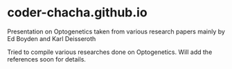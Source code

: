 # coder-chacha.github.io
Presentation on Optogenetics taken from various research papers mainly by Ed Boyden and Karl Deisseroth

Tried to compile various researches done on Optogenetics. 
Will add the references soon for details.
